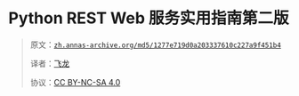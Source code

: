 # Python REST Web 服务实用指南第二版

> 原文：[`zh.annas-archive.org/md5/1277e719d0a203337610c227a9f451b4`](https://zh.annas-archive.org/md5/1277e719d0a203337610c227a9f451b4)
> 
> 译者：[飞龙](https://github.com/wizardforcel)
> 
> 协议：[CC BY-NC-SA 4.0](http://creativecommons.org/licenses/by-nc-sa/4.0/)
